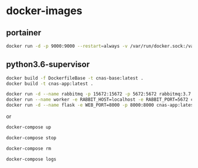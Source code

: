 # docker-images

## portainer
```bash
docker run -d -p 9000:9000 --restart=always -v /var/run/docker.sock:/var/run/docker.sock --name portainer portainer/portainer:1.21.0
```

## python3.6-supervisor
```bash
docker build -f DockerfileBase -t cnas-base:latest .
docker build -t cnas-app:latest .

docker run -d --name rabbitmq -p 15672:15672 -p 5672:5672 rabbitmq:3.7.15-management
docker run --name worker -e RABBIT_HOST=localhost -e RABBIT_PORT=5672 cnas-app:latest worker
docker run -d --name flask -e WEB_PORT=8000 -p 8000:8000 cnas-app:latest flask
```

or

```bash
docker-compose up
```

```bash
docker-compose stop
```

```bash
docker-compose rm
```

```bash
docker-compose logs
```
